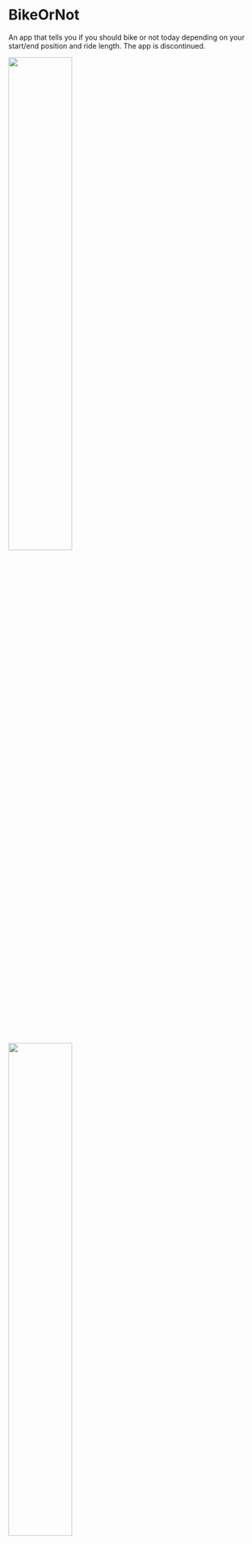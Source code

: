 # BikeOrNot
An app that tells you if you should bike or not today depending on your start/end position and ride length. The app is discontinued.

<img src="https://i.ibb.co/mGPLHyc/Screenshot-20161112-192341.png" width="50%">
<img src="https://i.ibb.co/4YX86pF/Screenshot-20161112-192350.png" width="50%">
